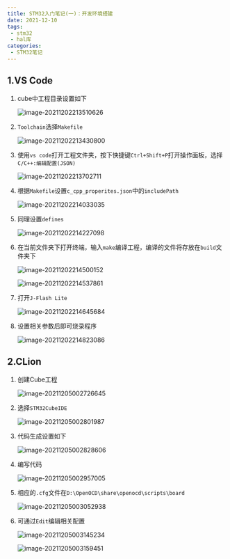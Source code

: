 ```yaml
---
title: STM32入门笔记(一)：开发环境搭建
date: 2021-12-10
tags:
 - stm32
 - hal库
categories:
 - STM32笔记
---
```


## 1.VS Code

1. cube中工程目录设置如下

   ![image-20211202213510626](https://s2.loli.net/2021/12/19/VkpbHesMGu7RCwT.png)

   

2. `Toolchain`选择`Makefile`

   ![image-20211202213430800](https://s2.loli.net/2021/12/19/jnliLJN1OIEsdeH.png)

   

3. 使用`vs code`打开工程文件夹，按下快捷键`Ctrl+Shift+P`打开操作面板，选择`C/C++:编辑配置(JSON)`

   ![image-20211202213702711](https://s2.loli.net/2021/12/19/mhnkQPtzj1BOs26.png)

   

4. 根据`Makefile`设置`c_cpp_properites.json`中的`includePath`

   ![image-20211202214033035](https://s2.loli.net/2021/12/19/VEga5qyuUQ9RCsh.png)

   

5. 同理设置`defines`

   ![image-20211202214227098](https://s2.loli.net/2021/12/19/u9UHyOZY6R2lBfn.png)

   

6. 在当前文件夹下打开终端，输入`make`编译工程，编译的文件将存放在`build`文件夹下

   ![image-20211202214500152](https://s2.loli.net/2021/12/19/8Rd1cqTFfSkmUQO.png)

   ![image-20211202214537861](https://s2.loli.net/2021/12/19/8EWIKkDsHMYUBmd.png)

   

7. 打开`J-Flash Lite`

   ![image-20211202214645684](https://s2.loli.net/2021/12/19/YmIHtjEKUbO2k4T.png)

   

8. 设置相关参数后即可烧录程序

   ![image-20211202214823086](https://s2.loli.net/2021/12/19/kfVAibhdtBnX3Zz.png)

## 2.CLion

1. 创建Cube工程

   ![image-20211205002726645](https://s2.loli.net/2021/12/19/wgi37Thl9ez6DCj.png)

   

2. 选择`STM32CubeIDE`

   ![image-20211205002801987](https://s2.loli.net/2021/12/19/OD1Ut6Nz9j4dp5L.png)

   

3. 代码生成设置如下

   ![image-20211205002828606](https://s2.loli.net/2021/12/19/QuWBSVUaCey3kY7.png)

   

4. 编写代码

   ![image-20211205002957005](https://s2.loli.net/2021/12/19/a2mTsrcS8354K9F.png)

   

5. 相应的`.cfg`文件在`D:\OpenOCD\share\openocd\scripts\board`

   ![image-20211205003052938](https://s2.loli.net/2021/12/19/OuXKzeIkiGUVLg6.png)



6. 可通过`Edit`编辑相关配置

   ![image-20211205003145234](https://s2.loli.net/2021/12/19/IoKYnxv3Fs8TCJq.png)

   ![image-20211205003159451](https://s2.loli.net/2021/12/19/Jz8Y5IcPbgDp9Qm.png)